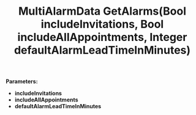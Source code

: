 ﻿---
uid: crmscript_ref_NSAppointmentAgent_GetAlarms
title: MultiAlarmData GetAlarms(Bool includeInvitations, Bool includeAllAppointments, Integer defaultAlarmLeadTimeInMinutes)
intellisense: NSAppointmentAgent.GetAlarms
keywords: NSAppointmentAgent, GetAlarms
so.topic: reference
---



**Parameters:**
 - **includeInvitations** 
 - **includeAllAppointments** 
 - **defaultAlarmLeadTimeInMinutes** 
